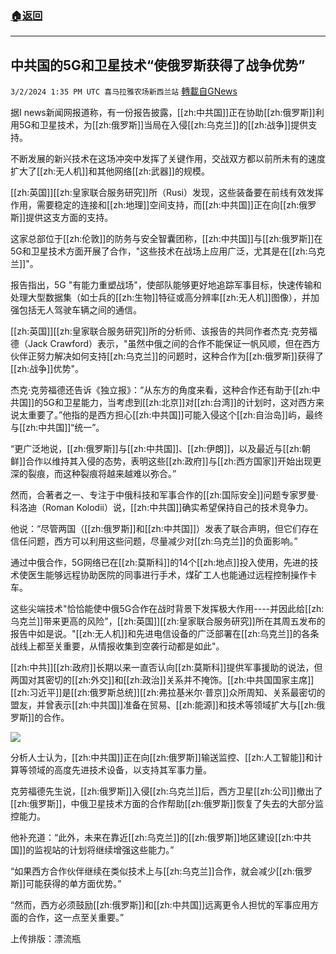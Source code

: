 ###  [:house:返回](README.md)
---


## 中共国的5G和卫星技术“使俄罗斯获得了战争优势”
`3/2/2024 1:35 PM UTC 喜马拉雅农场新西兰站` [轉載自GNews](https://gnews.org/articles/2359137)

据I news新闻网报道称，有一份报告披露，[[zh:中共国]]正在协助[[zh:俄罗斯]]利用5G和卫星技术，为[[zh:俄罗斯]]当局在入侵[[zh:乌克兰]]的[[zh:战争]]提供支持。

不断发展的新兴技术在这场冲突中发挥了关键作用，交战双方都以前所未有的速度扩大了[[zh:无人机]]和其他网络[[zh:武器]]的规模。

[[zh:英国]][[zh:皇家联合服务研究]]所（Rusi）发现，这些装备要在前线有效发挥作用，需要稳定的连接和[[zh:地理]]空间支持，而[[zh:中共国]]正在向[[zh:俄罗斯]]提供这支方面的支持。

这家总部位于[[zh:伦敦]]的防务与安全智囊团称，[[zh:中共国]]与[[zh:俄罗斯]]在5G和卫星技术方面开展了合作，"这些技术在战场上应用广泛，尤其是在[[zh:乌克兰]]"。

报告指出，5G "有能力重塑战场"，使部队能够更好地追踪军事目标，快速传输和处理大型数据集（如士兵的[[zh:生物]]特征或高分辨率[[zh:无人机]]图像），并加强包括无人驾驶车辆之间的通信。

[[zh:英国]][[zh:皇家联合服务研究]]所的分析师、该报告的共同作者杰克·克劳福德（Jack Crawford）表示，"虽然中俄之间的合作不能保证一帆风顺，但在西方伙伴正努力解决如何支持[[zh:乌克兰]]的问题时，这种合作为[[zh:俄罗斯]]获得了[[zh:战争]]优势"。

杰克·克劳福德还告诉《独立报》：“从东方的角度来看，这种合作还有助于[[zh:中共国]]的5G和卫星能力，当考虑到[[zh:北京]]对[[zh:台湾]]的计划时，这对西方来说太重要了。”他指的是西方担心[[zh:中共国]]可能入侵这个[[zh:自治岛]]屿，最终与[[zh:中共国]]“统一”。

“更广泛地说，[[zh:俄罗斯]]与[[zh:中共国]]、[[zh:伊朗]]，以及最近与[[zh:朝鲜]]合作以维持其入侵的态势，表明这些[[zh:政府]]与[[zh:西方国家]]开始出现更深的裂痕，而这种裂痕将越来越难以弥合。”

然而，合著者之一、专注于中俄科技和军事合作的[[zh:国际安全]]问题专家罗曼·科洛迪（Roman Kolodii）说，[[zh:中共国]]确实希望保持自己的技术竞争力。

他说：“尽管两国（[[zh:俄罗斯]]和[[zh:中共国]]）发表了联合声明，但它们存在信任问题，西方可以利用这些问题，尽量减少对[[zh:乌克兰]]的负面影响。”

通过中俄合作，5G网络已在[[zh:莫斯科]]的14个[[zh:地点]]投入使用，先进的技术使医生能够远程协助医院的同事进行手术，煤矿工人也能通过远程控制操作卡车。

这些尖端技术"恰恰能使中俄5G合作在战时背景下发挥极大作用----并因此给[[zh:乌克兰]]带来更高的风险"，[[zh:英国]][[zh:皇家联合服务研究]]所在其周五发布的报告中如是说。"[[zh:无人机]]和先进电信设备的广泛部署在[[zh:乌克兰]]的各条战线上都至关重要，从情报收集到空袭行动都是如此"。

[[zh:中共]][[zh:政府]]长期以来一直否认向[[zh:莫斯科]]提供军事援助的说法，但两国对其密切的[[zh:外交]]和[[zh:政治]]关系并不掩饰。[[zh:中共国国家主席]][[zh:习近平]]是[[zh:俄罗斯总统]][[zh:弗拉基米尔·普京]]众所周知、关系最密切的盟友，并曾表示[[zh:中共国]]准备在贸易、[[zh:能源]]和技术等领域扩大与[[zh:俄罗斯]]的合作。

![](ipfs://QmQ42PgRnZwr819LKf5c3nwQLEA5rNeEudY1NcyftuzZdj?.png)

分析人士认为，[[zh:中共国]]正在向[[zh:俄罗斯]]输送监控、[[zh:人工智能]]和计算等领域的高度先进技术设备，以支持其军事力量。

克劳福德先生说，[[zh:俄罗斯]]入侵[[zh:乌克兰]]后，西方卫星[[zh:公司]]撤出了[[zh:俄罗斯]]，中俄卫星技术方面的合作帮助[[zh:俄罗斯]]恢复了失去的大部分监控能力。

他补充道：“此外，未来在靠近[[zh:乌克兰]]的[[zh:俄罗斯]]地区建设[[zh:中共国]]的监视站的计划将继续增强这些能力。”

“如果西方合作伙伴继续在类似技术上与[[zh:乌克兰]]合作，就会减少[[zh:俄罗斯]]可能获得的单方面优势。”

“然而，西方必须鼓励[[zh:俄罗斯]]和[[zh:中共国]]远离更令人担忧的军事应用方面的合作，这一点至关重要。”

上传排版：漂流瓶
